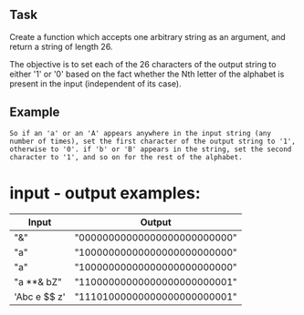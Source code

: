 ## Task

Create a function which accepts one arbitrary string as an argument, and return a string of length 26.

The objective is to set each of the 26 characters of the output string to either '1' or '0' based on the fact whether the Nth letter of the alphabet is present in the input (independent of its case).
## Example
```
So if an 'a' or an 'A' appears anywhere in the input string (any number of times), set the first character of the output string to '1', otherwise to '0'. if 'b' or 'B' appears in the string, set the second character to '1', and so on for the rest of the alphabet.
```
# input - output examples:

| Input | Output |
| --- | --- | 
| "&" | "00000000000000000000000000" |
| "a" | "10000000000000000000000000" |
| "a" | "10000000000000000000000000" |
| "a **&  bZ" | "11000000000000000000000001" |
|'Abc e  $$  z' | "11101000000000000000000001" |


